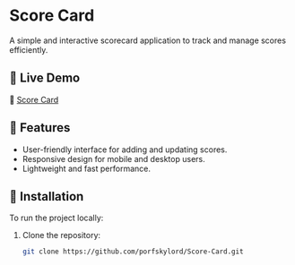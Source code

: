# Score Card

A simple and interactive scorecard application to track and manage scores efficiently.

## 🌟 Live Demo
🔗 [Score Card](https://porfskylord.github.io/Score-Card/)  

## 🚀 Features
- User-friendly interface for adding and updating scores.
- Responsive design for mobile and desktop users.
- Lightweight and fast performance.

## 📌 Installation
To run the project locally:
1. Clone the repository:
   ```sh
   git clone https://github.com/porfskylord/Score-Card.git
